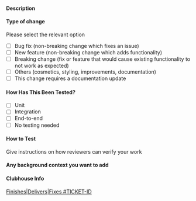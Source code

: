 #### Description

#### Type of change

Please select the relevant option

- [ ] Bug fix (non-breaking change which fixes an issue)
- [ ] New feature (non-breaking change which adds functionality)
- [ ] Breaking change (fix or feature that would cause existing functionality to not work as expected)
- [ ] Others (cosmetics, styling, improvements, documentation)
- [ ] This change requires a documentation update

#### How Has This Been Tested?

- [ ] Unit
- [ ] Integration
- [ ] End-to-end
- [ ] No testing needed

#### How to Test

Give instructions on how reviewers can verify your work

#### Any background context you want to add

#### Clubhouse Info

[Finishes|Delivers|Fixes #TICKET-ID](https://ticket-url)